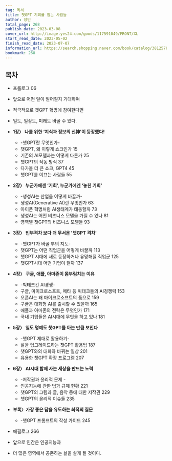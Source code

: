 ```yaml
---
tag: 독서
title: 챗GPT 기회를 잡는 사람들
author: 장민
total_page: 268
publish_date: 2023-03-08
cover_url: http://image.yes24.com/goods/117591049/FRONT/XL
start_read_date: 2023-05-02
finish_read_date: 2023-07-07
information_url: https://search.shopping.naver.com/book/catalog/38125780629?query=%EC%B1%97GPT%20%EA%B8%B0%ED%9A%8C%EB%A5%BC%20%EC%9E%A1%EB%8A%94%20%EC%82%AC%EB%9E%8C%EB%93%A4&NaPm=ct%3Dlo13821k%7Cci%3Dd1ef6b1c6528e3fd9228aecc4e21947176a64e35%7Ctr%3Dboksl%7Csn%3D95694%7Chk%3Daeceaf94e8b1072d007c2ba3cf93f9a55fa772d0
bookmark: 268
---
```


## 목차

- 프롤로그 06
- 앞으로 어떤 일이 벌어질지 기대하며
- 적극적으로 챗GPT 혁명에 참여한다면
- 일도, 일상도, 미래도 바꿀 수 있다.

- **1장〉 나를 위한 ‘지식과 정보의 신神’이 등장했다!**
	- -챗GPT란 무엇인가-
	- 챗GPT, 왜 이렇게 쇼크인가 15
	- 기존의 AI모델과는 어떻게 다른가 25
	- 챗GPT의 작동 방식 37
	- 다가올 더 큰 쇼크, GPT4 45
	- 챗GPT를 이끄는 사람들 55

- **2장〉 누군가에겐 ‘기회’, 누군가에겐 ‘놓친 기회’**
	- -생성AI는 산업을 어떻게 바꿀까-
	- 생성AI(Generative AI)란 무엇인가 63
	- 아이폰 혁명처럼 AI생태계가 태동할까 73
	- 생성AI는 어떤 비즈니스 모델을 가질 수 있나 81
	- 영역별 챗GPT의 비즈니스 모델들 93

- **3장〉 빈부격차 보다 더 무서운 '챗GPT 격차'**
	- -챗GPT가 바꿀 부의 지도-
	- 챗GPT는 어떤 직업군을 어떻게 바꿀까 113
	- 챗GPT 시대에 새로 등장하거나 유망해질 직업군 125
	- 챗GPT시대 어떤 기업이 뜰까 137

- **4장〉 구글, 애플, 아마존이 몸부림치는 이유**
	- -빅테크간 AI경쟁-
	- 구글, 마이크로소프트, 메타 등 빅테크들의 AI경쟁력 153
	- 오픈AI는 왜 마이크로소프트의 품으로 159
	- 구글은 대화형 AI를 출시할 수 있을까 165
	- 애플과 아마존의 전략은 무엇인가 171
	- 국내 기업들은 AI시대에 무엇을 하고 있나 181

- **5장〉 일도 명예도 챗GPT를 아는 만큼 보인다**
	- -챗GPT 제대로 활용하기-
	- 삶을 업그레이드하는 챗GPT 활용팁 187
	- 챗GPT와의 대화와 바뀌는 일상 201
	- 유용한 챗GPT 확장 프로그램 207

- **6장〉 AI시대 함께 사는 세상을 만드는 노력**
	- -저작권과 윤리적 문제 -
	- 인공지능에 관한 법과 규제 현황 221
	- 챗GPT의 그림과 글, 음악 등에 대한 저작권 229
	- 챗GPT의 윤리적 이슈들 235

- **부록〉가장 좋은 답을 유도하는 최적의 질문**
	- -챗GPT 프롬프트의 작성 가이드 245

- 에필로그 266
- 앞으로 인간은 인공지능과
- 더 많은 영역에서 공존하는 삶을 살게 될 것이다.